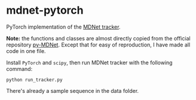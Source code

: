 # mdnet-pytorch
PyTorch implementation of the [MDNet tracker](http://cvlab.postech.ac.kr/research/mdnet/).

**Note:** the functions and classes are almost directly copied from the official repository [py-MDNet](https://github.com/HyeonseobNam/py-MDNet). Except that for easy of reproduction, I have made all code in one file.

Install `PyTorch` and `scipy`, then run MDNet tracker with the following command:

```
python run_tracker.py
```

There's already a sample sequence in the data folder.
